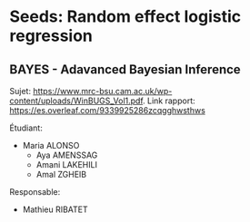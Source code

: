 # Seeds: Random effect logistic regression
## BAYES - Adavanced Bayesian Inference

Sujet: https://www.mrc-bsu.cam.ac.uk/wp-content/uploads/WinBUGS_Vol1.pdf. 
Link rapport: https://es.overleaf.com/9339925286zcqgghwsthws

Étudiant:
  - Maria ALONSO 
	-	Aya AMENSSAG 
	-	Amani LAKEHILI
	-	Amal ZGHEIB 

Responsable: 
  - Mathieu RIBATET	
